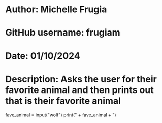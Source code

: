 # Author: Michelle Frugia
# GitHub username: frugiam
# Date: 01/10/2024
# Description: Asks the user for their favorite animal and then prints out that is their favorite animal
fave_animal = input("wolf")
print(" + fave_animal + ")
